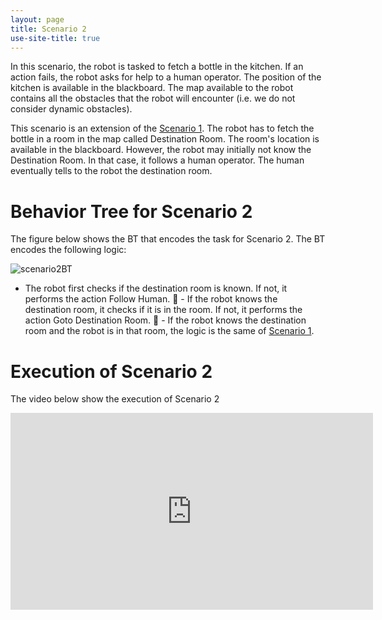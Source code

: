 ```yaml
---
layout: page
title: Scenario 2
use-site-title: true
---
```




In this scenario, the robot is tasked to fetch a bottle in the kitchen. 
If an action fails, the robot asks for help to a human operator. 
The position of the kitchen is available in the blackboard. 
The map available to the robot contains all the obstacles that the robot will encounter
 (i.e. we do not consider dynamic obstacles).
 
This scenario is an extension of the [Scenario 1](scenario1). The robot has to fetch the bottle in a room in the map
called Destination Room. The room's location is available in the blackboard. However, the robot may initially
not know the Destination Room. In that case, it follows a human operator. The human eventually tells to the
robot the destination room.
 
 
# Behavior Tree for Scenario 2
The figure below shows the BT that encodes the task for Scenario 2. The BT encodes the following logic:
 
![scenario2BT](https://user-images.githubusercontent.com/8132627/56295437-1ed1cf80-612d-11e9-83f2-d1756920e13e.png)

 - The robot first checks if the destination room is known. If not, it performs the action Follow Human.
 - If the robot knows the destination room, it checks if it is in the room. If not, it performs the action Goto Destination Room.
 - If the robot knows the destination room and the robot is in that room, the logic is the same of [Scenario 1](scenario1).

# Execution of Scenario 2

The video below show the execution of Scenario 2

<iframe width="580" height="315" src="http://www.youtube.com/embed/q25uvU443Tg" frameborder="0" allowfullscreen></iframe>



